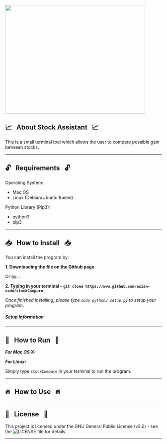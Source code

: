 
<a href="https://raw.githubusercontent.com/asian-code/stock_assistant/master/Images/SAdemo.png" target="_blank"><img src="https://raw.githubusercontent.com/asian-code/stock_assistant/master/Images/SAdemo.png" align="top" border="0" width="450" height="350"></a>

## :chart_with_upwards_trend: &nbsp; About Stock Assistant &nbsp; :chart_with_upwards_trend:

This is a small terminal tool which allows the user to compare possible gain between stocks.

------------------------------------------------------------------------

## :unlock: &nbsp; Requirements &nbsp; :unlock:

Operating System:
* Mac OS 
* Linux (Debian/Ubuntu Based)

Python Library (Pip3):
* python3
* pip3

------------------------------------------------------------------------

## :inbox_tray: &nbsp; How to Install &nbsp; :inbox_tray:

You can install the program by:

**1. Downloading the file on the Github page**

Or by...

**2. Typing in your terminal - `git clone https://www.github.com/asian-code/stockCompare`**

*Once finished installing, please type `sudo python3 setup.py` to setup your program.*

##### Setup Information
------------------------------------------------------------------------

## :running: &nbsp; How to Run &nbsp; :running:

***For Mac OS X:***


***For Linux:***

Simply type `stockCompare` in your terminal to run the program.


-----------------------------------------------------------------
## :fire: &nbsp; How to Use &nbsp; :fire:

------------------------------------------------------------------------

## :page_with_curl: &nbsp; License &nbsp; :page_with_curl:

This project is licensed under the GNU General Public License (v3.0) - see the ![LICENSE](https://github.com/asian-code/stockCompare/blob/master/LICENSE) file for details.

------------------------------------------------------------------------
